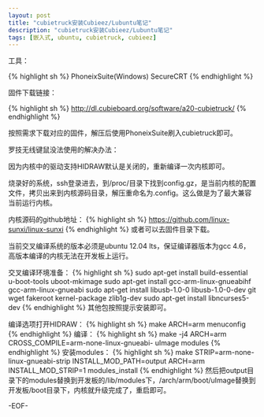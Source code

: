 ```yaml
---
layout: post
title: "cubietruck安装Cubieez/Lubuntu笔记"
description: "cubietruck安装Cubieez/Lubuntu笔记"
tags: [嵌入式, ubuntu, cubietruck, cubieez]
---
```


工具：

{% highlight sh %}
PhoneixSuite(Windows)
SecureCRT
{% endhighlight %}

固件下载链接：

{% highlight sh %}
http://dl.cubieboard.org/software/a20-cubietruck/
{% endhighlight %}

按照需求下载对应的固件，解压后使用PhoneixSuite刷入cubietruck即可。

罗技无线键鼠没法使用的解决办法：

因为内核中的驱动支持HIDRAW默认是关闭的，重新编译一次内核即可。

烧录好的系统，ssh登录进去，到/proc/目录下找到config.gz，是当前内核的配置文件，拷贝出来到内核源码目录，解压重命名为.config。这么做是为了最大兼容当前运行内核。

内核源码的github地址：
{% highlight sh %}
https://github.com/linux-sunxi/linux-sunxi
{% endhighlight %}
或者可以去固件目录下载。

当前交叉编译系统的版本必须是ubuntu 12.04 lts，保证编译器版本为gcc 4.6，高版本编译的内核无法在开发板上运行。

交叉编译环境准备：
{% highlight sh %}
sudo apt-get install build-essential u-boot-tools uboot-mkimage
sudo apt-get install gcc-arm-linux-gnueabihf gcc-arm-linux-gnueabi
sudo apt-get install libusb-1.0-0 libusb-1.0-0-dev git wget fakeroot kernel-package zlib1g-dev
sudo apt-get install libncurses5-dev
{% endhighlight %}
其他包按照提示安装即可。

编译选项打开HIDRAW：
{% highlight sh %}
make ARCH=arm menuconfig
{% endhighlight %}
编译：
{% highlight sh %}
make -j4 ARCH=arm CROSS_COMPILE=arm-none-linux-gnueabi- uImage modules
{% endhighlight %}
安装modules：
{% highlight sh %}
make STRIP=arm-none-linux-gnueabi-strip INSTALL_MOD_PATH=output ARCH=arm INSTALL_MOD_STRIP=1 modules_install
{% endhighlight %}
然后把output目录下的modules替换到开发板的/lib/modules下，/arch/arm/boot/uImage替换到开发板/boot目录下，内核就升级完成了，重启即可。

-EOF-